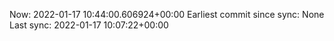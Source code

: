 Now: 2022-01-17 10:44:00.606924+00:00 Earliest commit since sync: None Last sync: 2022-01-17 10:07:22+00:00
